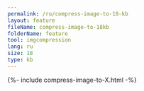 ```yaml
---
permalink: /ru/compress-image-to-18-kb
layout: feature
fileName: compress-image-to-18kb
folderName: feature
tool: imgcompression
lang: ru
size: 18
type: kb
---
```


{%- include compress-image-to-X.html -%}

